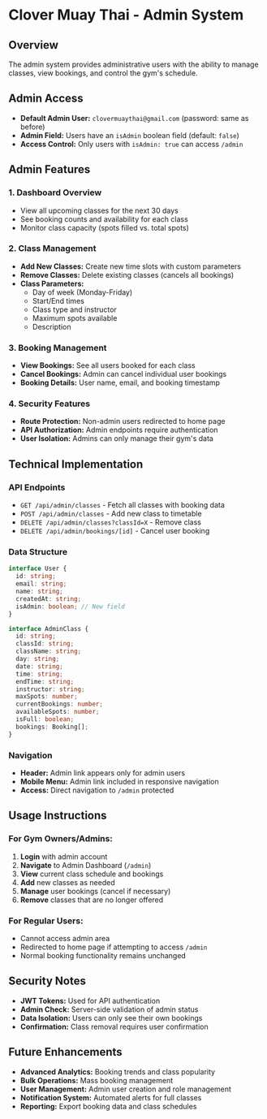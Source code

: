 # Clover Muay Thai - Admin System

## Overview
The admin system provides administrative users with the ability to manage classes, view bookings, and control the gym's schedule.

## Admin Access
- **Default Admin User:** `clovermuaythai@gmail.com` (password: same as before)
- **Admin Field:** Users have an `isAdmin` boolean field (default: `false`)
- **Access Control:** Only users with `isAdmin: true` can access `/admin`

## Admin Features

### 1. Dashboard Overview
- View all upcoming classes for the next 30 days
- See booking counts and availability for each class
- Monitor class capacity (spots filled vs. total spots)

### 2. Class Management
- **Add New Classes:** Create new time slots with custom parameters
- **Remove Classes:** Delete existing classes (cancels all bookings)
- **Class Parameters:**
  - Day of week (Monday-Friday)
  - Start/End times
  - Class type and instructor
  - Maximum spots available
  - Description

### 3. Booking Management
- **View Bookings:** See all users booked for each class
- **Cancel Bookings:** Admin can cancel individual user bookings
- **Booking Details:** User name, email, and booking timestamp

### 4. Security Features
- **Route Protection:** Non-admin users redirected to home page
- **API Authorization:** Admin endpoints require authentication
- **User Isolation:** Admins can only manage their gym's data

## Technical Implementation

### API Endpoints
- `GET /api/admin/classes` - Fetch all classes with booking data
- `POST /api/admin/classes` - Add new class to timetable
- `DELETE /api/admin/classes?classId=X` - Remove class
- `DELETE /api/admin/bookings/[id]` - Cancel user booking

### Data Structure
```typescript
interface User {
  id: string;
  email: string;
  name: string;
  createdAt: string;
  isAdmin: boolean; // New field
}

interface AdminClass {
  id: string;
  classId: string;
  className: string;
  day: string;
  date: string;
  time: string;
  endTime: string;
  instructor: string;
  maxSpots: number;
  currentBookings: number;
  availableSpots: number;
  isFull: boolean;
  bookings: Booking[];
}
```

### Navigation
- **Header:** Admin link appears only for admin users
- **Mobile Menu:** Admin link included in responsive navigation
- **Access:** Direct navigation to `/admin` protected

## Usage Instructions

### For Gym Owners/Admins:
1. **Login** with admin account
2. **Navigate** to Admin Dashboard (`/admin`)
3. **View** current class schedule and bookings
4. **Add** new classes as needed
5. **Manage** user bookings (cancel if necessary)
6. **Remove** classes that are no longer offered

### For Regular Users:
- Cannot access admin area
- Redirected to home page if attempting to access `/admin`
- Normal booking functionality remains unchanged

## Security Notes
- **JWT Tokens:** Used for API authentication
- **Admin Check:** Server-side validation of admin status
- **Data Isolation:** Users can only see their own bookings
- **Confirmation:** Class removal requires user confirmation

## Future Enhancements
- **Advanced Analytics:** Booking trends and class popularity
- **Bulk Operations:** Mass booking management
- **User Management:** Admin user creation and role management
- **Notification System:** Automated alerts for full classes
- **Reporting:** Export booking data and class schedules
